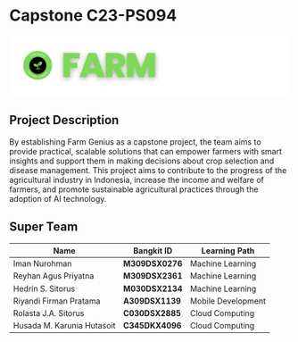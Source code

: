 # Capstone C23-PS094

![Capstone C23-PS094](./logo.png)

## Project Description

By establishing Farm Genius as a capstone project, the team aims to provide practical, scalable solutions that can empower farmers with smart insights and support them in making decisions about crop selection and disease management. This project aims to contribute to the progress of the agricultural industry in Indonesia, increase the income and welfare of farmers, and promote sustainable agricultural practices through the adoption of AI technology.

## Super Team

| **Name**                   | **Bangkit ID**  |  **Learning Path** |
| -------------------------- | --------------- | ------------------ |
| Iman Nurohman              | **M309DSX0276** | Machine Learning   |
| Reyhan Agus Priyatna       | **M309DSX2361** | Machine Learning   |
| Hedrin S. Sitorus          | **M030DSX2134** | Machine Learning   |
| Riyandi Firman Pratama     | **A309DSX1139** | Mobile Development |
| Rolasta J.A. Sitorus       | **C030DSX2885** | Cloud Computing    |
| Husada M. Karunia Hutasoit | **C345DKX4096** | Cloud Computing    |
